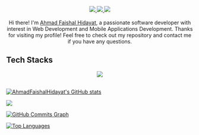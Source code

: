 <div align="center">
<a href="mailto:ahmadfaishalhidayat.03@gmail.com">
  <img src="https://img.shields.io/badge/Gmail-D14836?style=for-the-badge&logo=gmail&logoColor=white">
</a>
<a href="https://id.linkedin.com/in/ahmad-faishal-hidayat">
  <img src="https://img.shields.io/badge/linkedin-%230077B5.svg?style=for-the-badge&logo=linkedin&logoColor=white">
</a>
</a>
<a href="https://www.hackerrank.com/profile/ahmadfaishalhid1">
  <img src="https://img.shields.io/badge/-Hackerrank-2EC866?style=for-the-badge&logo=HackerRank&logoColor=white">
</a>
</div>

<br/>
<div align="center">  
  Hi there! I'm <a href="https://github.com/AhmadFaishalHidayat">Ahmad Faishal Hidayat</a>, a passionate software developer with interest in Web Development and Mobile Applications Development. Thanks for visiting my profile! Feel free to check out my repository and contact me if you have any questions.
</div>

## Tech Stacks

<p align="center">
  <a href="https://skillicons.dev">
    <img src="https://skillicons.dev/icons?i=git,bash,nodejs,html,css,javascript,typescript,express,react,vite,nextjs,aws,gcp,vercel,firebase,cloudflare,graphql,apollo,tailwind,bootstrap,jest,mongodb,postgres,sequelize,postman,supabase" />
  </a>
</p>
<br/>
<a href="http://www.github.com/AhmadFaishalHidayat"><img src="https://github-readme-stats.vercel.app/api?username=AhmadFaishalHidayat&show_icons=true&hide=&count_private=true&title_color=0891b2&text_color=ffffff&icon_color=0891b2&bg_color=1c1917&hide_border=true&show_icons=true" alt="AhmadFaishalHidayat's GitHub stats" /></a>

<a href="http://www.github.com/AhmadFaishalHidayat"><img src="https://github-readme-streak-stats.herokuapp.com/?user=AhmadFaishalHidayat&stroke=ffffff&background=1c1917&ring=0891b2&fire=0891b2&currStreakNum=ffffff&currStreakLabel=0891b2&sideNums=ffffff&sideLabels=ffffff&dates=ffffff&hide_border=true" /></a>

<a href="http://www.github.com/AhmadFaishalHidayat"><img src="https://activity-graph.herokuapp.com/graph?username=AhmadFaishalHidayat&bg_color=1c1917&color=ffffff&line=0891b2&point=ffffff&area_color=1c1917&area=true&hide_border=true&custom_title=GitHub%20Commits%20Graph" alt="GitHub Commits Graph" /></a>

<a href="https://github.com/AhmadFaishalHidayat" align="left"><img src="https://github-readme-stats.vercel.app/api/top-langs/?username=AhmadFaishalHidayat&langs_count=10&title_color=0891b2&text_color=ffffff&icon_color=0891b2&bg_color=1c1917&hide_border=true&locale=en&custom_title=Top%20%Languages" alt="Top Languages" /></a>

